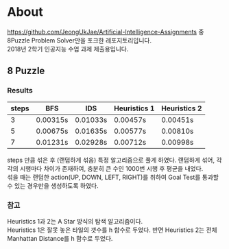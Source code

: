 # About
https://github.com/JeongUkJae/Artificial-Intelligence-Assignments 중 8Puzzle Problem Solver만을 포크한 레포지토리입니다.  
2018년 2학기 인공지능 수업 과제 제출용입니다.

## 8 Puzzle

### Results

|steps	| BFS 		| IDS 		|Heuristics 1	|Heuristics 2	|
|---	|---		|---		|---			|---	        |
| 3 	| 0.00315s  | 0.01033s  | 0.00457s 	    | 0.00451s 	    |
| 5 	| 0.00675s  | 0.01635s  | 0.00577s 	    | 0.00810s 	    |
| 7	    | 0.01231s	| 0.02928s	| 0.00712s		| 0.00998s 	    |

steps 만큼 섞은 후 (랜덤하게 섞음) 특정 알고리즘으로 풀게 하였다. 랜덤하게 섞어, 각각의 시행마다 차이가 존재하여, 충분히 큰 수인 1000번 시행 후 평균을 내었다.  
섞을 때는 랜덤한 action(UP, DOWN, LEFT, RIGHT)를 취하여 Goal Test를 통과할 수 있는 경우만을 생성하도록 하였다.

### 참고

Heuristics 1과 2는 A Star 방식의 탐색 알고리즘이다.  
Heuristics 1은 잘못 놓은 타일의 갯수를 h 함수로 두었다. 반면 Heuristics 2는 전체 Manhattan Distance를 h 함수로 두었다.
